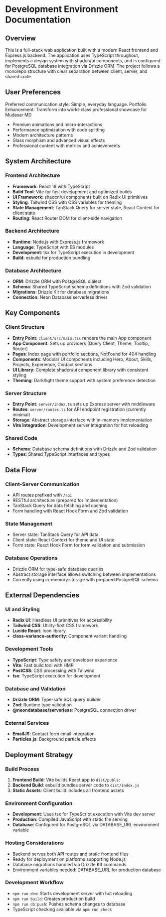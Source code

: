 # Development Environment Documentation

## Overview

This is a full-stack web application built with a modern React frontend and Express.js backend. The application uses TypeScript throughout, implements a design system with shadcn/ui components, and is configured for PostgreSQL database integration via Drizzle ORM. The project follows a monorepo structure with clear separation between client, server, and shared code.

## User Preferences

Preferred communication style: Simple, everyday language.
Portfolio Enhancement: Transform into world-class professional showcase for Mudasar MD
- Premium animations and micro-interactions
- Performance optimization with code splitting
- Modern architecture patterns
- Glass morphism and advanced visual effects
- Professional content with metrics and achievements

## System Architecture

### Frontend Architecture
- **Framework**: React 18 with TypeScript
- **Build Tool**: Vite for fast development and optimized builds
- **UI Framework**: shadcn/ui components built on Radix UI primitives
- **Styling**: Tailwind CSS with CSS variables for theming
- **State Management**: TanStack Query for server state, React Context for client state
- **Routing**: React Router DOM for client-side navigation

### Backend Architecture
- **Runtime**: Node.js with Express.js framework
- **Language**: TypeScript with ES modules
- **Development**: tsx for TypeScript execution in development
- **Build**: esbuild for production bundling

### Database Architecture
- **ORM**: Drizzle ORM with PostgreSQL dialect
- **Schema**: Shared TypeScript schema definitions with Zod validation
- **Migrations**: Drizzle Kit for database migrations
- **Connection**: Neon Database serverless driver

## Key Components

### Client Structure
- **Entry Point**: `client/src/main.tsx` renders the main App component
- **App Component**: Sets up providers (Query Client, Theme, Tooltip, Router)
- **Pages**: Index page with portfolio sections, NotFound for 404 handling
- **Components**: Modular UI components including Hero, About, Skills, Projects, Experience, Contact sections
- **UI Library**: Complete shadcn/ui component library with consistent styling
- **Theming**: Dark/light theme support with system preference detection

### Server Structure
- **Entry Point**: `server/index.ts` sets up Express server with middleware
- **Routes**: `server/routes.ts` for API endpoint registration (currently minimal)
- **Storage**: Abstract storage interface with in-memory implementation
- **Vite Integration**: Development server integration for hot reloading

### Shared Code
- **Schema**: Database schema definitions with Drizzle and Zod validation
- **Types**: Shared TypeScript interfaces and types

## Data Flow

### Client-Server Communication
- API routes prefixed with `/api`
- RESTful architecture (prepared for implementation)
- TanStack Query for data fetching and caching
- Form handling with React Hook Form and Zod validation

### State Management
- Server state: TanStack Query for API data
- Client state: React Context for theme and UI state
- Form state: React Hook Form for form validation and submission

### Database Operations
- Drizzle ORM for type-safe database queries
- Abstract storage interface allows switching between implementations
- Currently using in-memory storage with prepared PostgreSQL schema

## External Dependencies

### UI and Styling
- **Radix UI**: Headless UI primitives for accessibility
- **Tailwind CSS**: Utility-first CSS framework
- **Lucide React**: Icon library
- **class-variance-authority**: Component variant handling

### Development Tools
- **TypeScript**: Type safety and developer experience
- **Vite**: Fast build tool with HMR
- **PostCSS**: CSS processing with Tailwind
- **tsx**: TypeScript execution for development

### Database and Validation
- **Drizzle ORM**: Type-safe SQL query builder
- **Zod**: Runtime type validation
- **@neondatabase/serverless**: PostgreSQL connection driver

### External Services
- **EmailJS**: Contact form email integration
- **Particles.js**: Background particle effects

## Deployment Strategy

### Build Process
1. **Frontend Build**: Vite builds React app to `dist/public`
2. **Backend Build**: esbuild bundles server code to `dist/index.js`
3. **Static Assets**: Client build includes all frontend assets

### Environment Configuration
- **Development**: Uses tsx for TypeScript execution with Vite dev server
- **Production**: Compiled JavaScript with static file serving
- **Database**: Configured for PostgreSQL via DATABASE_URL environment variable

### Hosting Considerations
- Backend serves both API routes and static frontend files
- Ready for deployment on platforms supporting Node.js
- Database migrations handled via Drizzle Kit commands
- Environment variables needed: DATABASE_URL for production database

### Development Workflow
- `npm run dev`: Starts development server with hot reloading
- `npm run build`: Creates production build
- `npm run db:push`: Pushes schema changes to database
- TypeScript checking available via `npm run check`